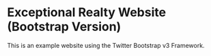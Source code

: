 # Exceptional Realty Website (Bootstrap Version)

This is an example website using the Twitter Bootstrap v3 Framework.
